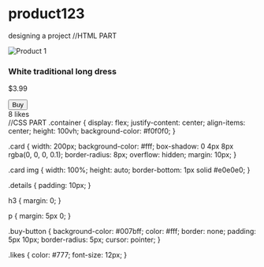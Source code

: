 # product123
designing a project
//HTML PART
<!DOCTYPE html>
<html lang="en">
<head>
<meta charset="UTF-8">
<meta name="viewport" content="width=device-width, initial-scale=1.0">
<title>Product Cards</title>
<link rel="stylesheet" href="styles.css">
</head>
<body>
<div class="container">
    <div class="card">
        <img src="product1.jpg" alt="Product 1">
        <div class="details">
            <h3>White traditional long dress</h3>
            <p>$3.99</p>
            <button class="buy-button">Buy</button>
            <div class="likes">8 likes</div>
        </div>
    </div>
    <!-- Repeat the card structure for other products -->
</div>
</body>
</html>
//CSS PART
.container {
    display: flex;
    justify-content: center;
    align-items: center;
    height: 100vh;
    background-color: #f0f0f0;
}

.card {
    width: 200px;
    background-color: #fff;
    box-shadow: 0 4px 8px rgba(0, 0, 0, 0.1);
    border-radius: 8px;
    overflow: hidden;
    margin: 10px;
}

.card img {
    width: 100%;
    height: auto;
    border-bottom: 1px solid #e0e0e0;
}

.details {
    padding: 10px;
}

h3 {
    margin: 0;
}

p {
    margin: 5px 0;
}

.buy-button {
    background-color: #007bff;
    color: #fff;
    border: none;
    padding: 5px 10px;
    border-radius: 5px;
    cursor: pointer;
}

.likes {
    color: #777;
    font-size: 12px;
}


